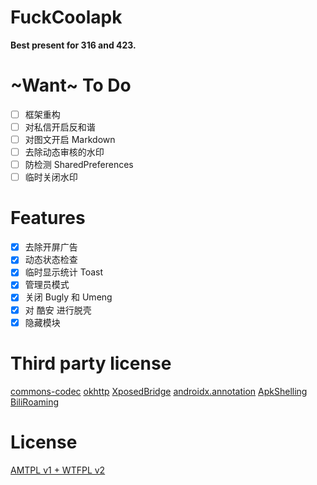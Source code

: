 # FuckCoolapk

**Best present for 316 and 423.**

# ~Want~ To Do

- [ ] 框架重构
- [ ] 对私信开启反和谐
- [ ] 对图文开启 Markdown
- [ ] 去除动态审核的水印
- [ ] 防检测 SharedPreferences
- [ ] 临时关闭水印

# Features

- [x] 去除开屏广告
- [x] 动态状态检查
- [x] 临时显示统计 Toast
- [x] 管理员模式
- [x] 关闭 Bugly 和 Umeng
- [x] 对 酷安 进行脱壳
- [x] 隐藏模块

# Third party license

[commons-codec](https://commons.apache.org/proper/commons-codec/) [okhttp](https://square.github.io/okhttp/#license) [XposedBridge](https://github.com/rovo89/XposedBridge) [androidx.annotation](https://android.googlesource.com/platform/frameworks/support/+/androidx-master-dev/annotation/annotation/) [ApkShelling](https://github.com/OakChen/ApkShelling) [BiliRoaming](https://github.com/yujincheng08/BiliRoaming/blob/master/LICENSE)

# License

[AMTPL v1 + WTFPL v2](LICENSE)
